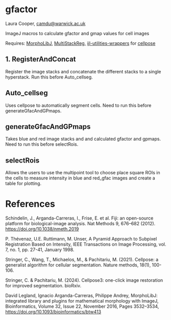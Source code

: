 # gfactor
Laura Cooper, camdu@warwick.ac.uk

ImageJ macros to calculate gfactor and gmap values for cell images

Requires: [MorphoLibJ](https://imagej.net/plugins/morpholibj), [MultiStackReg](https://github.com/miura/MultiStackRegistration), [ijl-utilities-wrappers](https://github.com/BIOP/ijl-utilities-wrappers) for [cellpose](https://github.com/MouseLand/cellpose)

## 1. RegisterAndConcat

Register the image stacks and concatenate the different stacks to a single hyperstack. Run this before Auto_cellseg.

## Auto_cellseg

Uses cellpose to automatically segment cells. Need to run this before generateGfacAndGPmaps.

## generateGfacAndGPmaps

Takes blue and red image stacks and and calculated gfactor and gpmaps. Need to run this before selectRois.

## selectRois

Allows the users to use the multipoint tool to choose place square ROIs in the cells to measure intensity in blue and red_gfac images and create a table for plotting.

# References

Schindelin, J., Arganda-Carreras, I., Frise, E. et al. Fiji: an open-source platform for biological-image analysis. Nat Methods 9, 676–682 (2012). https://doi.org/10.1038/nmeth.2019

P. Thévenaz, U.E. Ruttimann, M. Unser, A Pyramid Approach to Subpixel Registration Based on Intensity, IEEE Transactions on Image Processing, vol. 7, no. 1, pp. 27-41, January 1998.

Stringer, C., Wang, T., Michaelos, M., & Pachitariu, M. (2021). Cellpose: a generalist algorithm for cellular segmentation. Nature methods, 18(1), 100-106.

Stringer, C. & Pachitariu, M. (2024). Cellpose3: one-click image restoration for improved segmentation. bioRxiv.

David Legland, Ignacio Arganda-Carreras, Philippe Andrey, MorphoLibJ: integrated library and plugins for mathematical morphology with ImageJ, Bioinformatics, Volume 32, Issue 22, November 2016, Pages 3532–3534, https://doi.org/10.1093/bioinformatics/btw413
